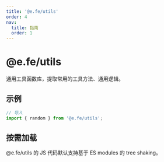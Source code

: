 ```yaml
---
title: '@e.fe/utils'
order: 4
nav:
  title: 指南
  order: 1
---
```


# @e.fe/utils

通用工具函数库，提取常用的工具方法、通用逻辑。

## 示例

```ts
// 导入
import { random } from '@e.fe/utils';
```

## 按需加载

@e.fe/utils 的 JS 代码默认支持基于 ES modules 的 tree shaking。
